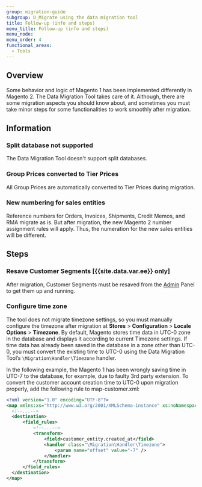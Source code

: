 ```yaml
---
group: migration-guide
subgroup: D_Migrate using the data migration tool
title: Follow-up (info and steps)
menu_title: Follow-up (info and steps)
menu_node:
menu_order: 4
functional_areas:
  - Tools
---
```


## Overview

Some behavior and logic of Magento 1 has been implemented differently in Magento 2. The Data Migration Tool takes care of it. Although, there are some migration aspects you should know about, and sometimes you must take minor steps for some functionalities to work smoothly after migration.

## Information

### Split database not supported

The Data Migration Tool doesn't support split databases.

### Group Prices converted to Tier Prices

All Group Prices are automatically converted to Tier Prices during migration.

### New numbering for sales entities

Reference numbers for Orders, Invoices, Shipments, Credit Memos, and RMA migrate as is. But after migration, the new Magento 2 number assignment rules will apply. Thus, the numeration for the new sales entities will be different.

## Steps

### Resave Customer Segments [{{site.data.var.ee}} only]

After migration, Customer Segments must be resaved from the [Admin](https://glossary.magento.com/admin) Panel to get them up and running.

### Configure time zone

The tool does not migrate timezone settings, so you must manually configure the timezone after migration at **Stores** > **Configuration** > **Locale Options** > **Timezone**.
By default, Magento stores time data in UTC-0 zone in the database and displays it according to current Timezone settings.
If time data has already been saved in the database in a zone other than UTC-0, you must convert the existing time to UTC-0 using the Data Migration Tool’s `\Migration\Handler\Timezone` handler.

In the following example, the Magento 1 has been wrongly saving time in UTC-7 to the database, for example, due to faulty 3rd party extension. To convert the customer account creation time to UTC-0 upon migration properly, add the following rule to map-customer.xml:

```xml
<?xml version="1.0" encoding="UTF-8"?>
<map xmlns:xs="http://www.w3.org/2001/XMLSchema-instance" xs:noNamespaceSchemaLocation="../map.xsd">
  <!--...-->
  <destination>
      <field_rules>
          <!--...-->
          <transform>
              <field>customer_entity.created_at</field>
              <handler class="\Migration\Handler\Timezone">
                  <param name="offset" value="-7" />
              </handler>
          </transform>
      </field_rules>
  </destination>
</map>
```
